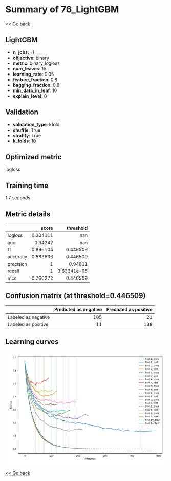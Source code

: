 # Summary of 76_LightGBM

[<< Go back](../README.md)


## LightGBM
- **n_jobs**: -1
- **objective**: binary
- **metric**: binary_logloss
- **num_leaves**: 15
- **learning_rate**: 0.05
- **feature_fraction**: 0.8
- **bagging_fraction**: 0.8
- **min_data_in_leaf**: 10
- **explain_level**: 0

## Validation
 - **validation_type**: kfold
 - **shuffle**: True
 - **stratify**: True
 - **k_folds**: 10

## Optimized metric
logloss

## Training time

1.7 seconds

## Metric details
|           |    score |     threshold |
|:----------|---------:|--------------:|
| logloss   | 0.304111 | nan           |
| auc       | 0.94242  | nan           |
| f1        | 0.896104 |   0.446509    |
| accuracy  | 0.883636 |   0.446509    |
| precision | 1        |   0.94811     |
| recall    | 1        |   3.63341e-05 |
| mcc       | 0.766272 |   0.446509    |


## Confusion matrix (at threshold=0.446509)
|                     |   Predicted as negative |   Predicted as positive |
|:--------------------|------------------------:|------------------------:|
| Labeled as negative |                     105 |                      21 |
| Labeled as positive |                      11 |                     138 |

## Learning curves
![Learning curves](learning_curves.png)

[<< Go back](../README.md)
